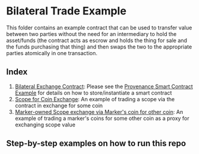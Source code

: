 # Bilateral Trade Example

This folder contains an example contract that can be used to transfer value between two parties without the need for an
intermediary to hold the asset/funds (the contract acts as escrow and holds the thing for sale and the funds purchasing that thing)
and then swaps the two to the appropriate parties atomically in one transaction.

## Index
1. [Bilateral Exchange Contract](src/contract.rs): Please see the [Provenance Smart Contract Example](../provenance-smart-contract-example) for details on how to store/instantiate a smart contract
2. [Scope for Coin Exchange](examples/kotlin/scope-exchange/src/main/kotlin/ScopeExchange.kt): An example of trading a scope via the contract in exchange for some coin
3. [Marker-owned Scope exchange via Marker's coin for other coin](examples/kotlin/scope-exchange/src/main/kotlin/MarkerOwnedScopeExchange.kt): An example of trading a marker's coins for some other coin as a proxy for exchanging scope value

## Step-by-step examples on how to run this repo
